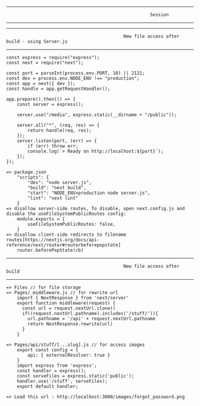 --------------------------------------------------------------------------------------------------------------------------------------------------------------------
                                                          Session
--------------------------------------------------------------------------------------------------------------------------------------------------------------------


--------------------------------------------------------------------------------------------------------------------------------------------------------------------
                                                New file access after build - using Server.js
--------------------------------------------------------------------------------------------------------------------------------------------------------------------
    const express = require("express");
    const next = require("next");

    const port = parseInt(process.env.PORT, 10) || 2121;
    const dev = process.env.NODE_ENV !== "production";
    const app = next({ dev });
    const handle = app.getRequestHandler();

    app.prepare().then(() => {
        const server = express();

        server.use("/media", express.static(__dirname + "/public"));

        server.all("*", (req, res) => {
            return handle(req, res);
        });
        server.listen(port, (err) => {
            if (err) throw err;
            console.log(`> Ready on http://localhost:${port}`);
        });
    });

    => package.json
        "scripts": {
            "dev": "node server.js",
            "build": "next build",
            "start": "NODE_ENV=production node server.js",
            "lint": "next lint"
        }
    => disallow server-side routes, To disable, open next.config.js and disable the useFileSystemPublicRoutes config:
        module.exports = {
            useFileSystemPublicRoutes: false,
        }
    => disallow client-side redirects to filename routes[https://nextjs.org/docs/api-reference/next/router#routerbeforepopstate]
        router.beforePopState(cb)
--------------------------------------------------------------------------------------------------------------------------------------------------------------------
                                                New file access after build
--------------------------------------------------------------------------------------------------------------------------------------------------------------------
    => Files // for file storage
    => Pages/_middleware.js // for rewrite url
        import { NextResponse } from 'next/server'
        export function middleware(request) {
          const url = request.nextUrl.clone()
          if((request.nextUrl.pathname).includes('/stuff/')){
            url.pathname = '/api' + request.nextUrl.pathname
            return NextResponse.rewrite(url)
          }
        }

    => Pages/api/stuff/[...slug].js // for access images
        export const config = {
            api: { externalResolver: true }
        }
        import express from 'express';
        const handler = express();
        const serveFiles = express.static('public');
        handler.use('/stuff', serveFiles);
        export default handler;

    => Load this url : http://localhost:3000/images/forgot_password.png
